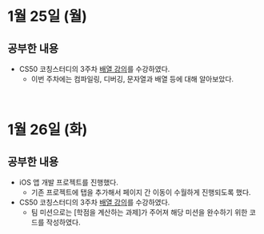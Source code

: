 # 1월 25일 (월)
## 공부한 내용
- CS50 코칭스터디의 3주차 [배열 강의](https://www.boostcourse.org/cs112/joinLectures/41487)를 수강하였다.
  - 이번 주차에는 컴파일링, 디버깅, 문자열과 배열 등에 대해 알아보았다.

<br />

# 1월 26일 (화)
## 공부한 내용
- iOS 앱 개발 프로젝트를 진행했다.
  - 기존 프로젝트에 탭을 추가해서 페이지 간 이동이 수월하게 진행되도록 했다. 
- CS50 코칭스터디의 3주차 [배열 강의](https://www.boostcourse.org/cs112/joinLectures/41487)를 수강하였다.
  - 팀 미션으로는 [학점을 계산하는 과제]가 주어져 해당 미션을 완수하기 위한 코드를 작성하였다.

